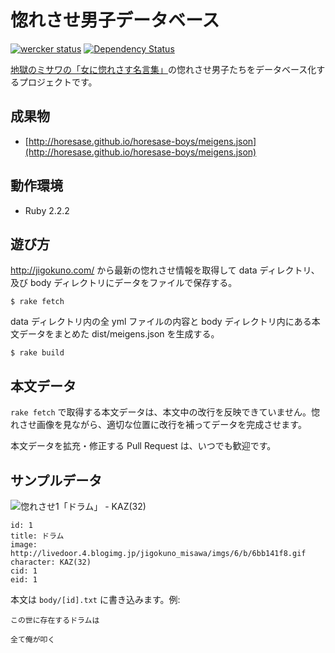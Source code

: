 # 惚れさせ男子データベース

[![wercker status](https://app.wercker.com/status/70d0de7c4a2241db998327619279d4fd/s "wercker status")](https://app.wercker.com/project/bykey/70d0de7c4a2241db998327619279d4fd) [![Dependency Status](https://gemnasium.com/horesase/horesase-boys.svg)](https://gemnasium.com/horesase/horesase-boys)

[地獄のミサワの「女に惚れさす名言集」](http://jigokuno.com/ "地獄のミサワの「女に惚れさす名言集」")の惚れさせ男子たちをデータベース化するプロジェクトです。

## 成果物

- [http://horesase.github.io/horesase-boys/meigens.json](http://horesase.github.io/horesase-boys/meigens.json)

## 動作環境

- Ruby 2.2.2

## 遊び方

http://jigokuno.com/ から最新の惚れさせ情報を取得して data ディレクトリ、及び body ディレクトリにデータをファイルで保存する。

```
$ rake fetch
```

data ディレクトリ内の全 yml ファイルの内容と body ディレクトリ内にある本文データをまとめた dist/meigens.json を生成する。

```
$ rake build
```

## 本文データ

`rake fetch` で取得する本文データは、本文中の改行を反映できていません。惚れさせ画像を見ながら、適切な位置に改行を補ってデータを完成させます。

本文データを拡充・修正する Pull Request は、いつでも歓迎です。

## サンプルデータ

![惚れさせ1「ドラム」 - KAZ(32)](http://livedoor.4.blogimg.jp/jigokuno_misawa/imgs/6/b/6bb141f8.gif)

```
id: 1
title: ドラム
image: http://livedoor.4.blogimg.jp/jigokuno_misawa/imgs/6/b/6bb141f8.gif
character: KAZ(32)
cid: 1
eid: 1
```

本文は `body/[id].txt` に書き込みます。例:

```
この世に存在するドラムは

全て俺が叩く
```
